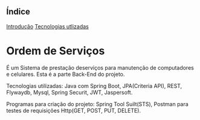 ## Índice

[Introdução](https://github.com/wolver98/Ordem-Servico-API#ordem-de-servicos)
[Tecnologias utlizadas](https://github.com/wolver98/Ordem-Servico-API#1-tecnologias-utlizadas)

# Ordem de Serviços

É um Sistema de prestação deserviços para manutenção de computadores e celulares. Esta é a parte Back-End do projeto.

Tecnologias utilizadas: Java com Spring Boot, JPA(Criteria API), REST, Flywaydb, Mysql, Spring Securit, JWT, Jaspersoft.

Programas para criação do projeto: Spring Tool Suilt(STS), Postman para testes de requisições Http(GET, POST, PUT, DELETE).


